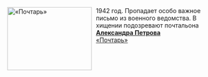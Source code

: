 <!--2025-03-26 08:00:17-->
<div class="yb">
  <div class="rss smaller1 kino_kino"><a href="https://www.kino-teatr.ru/video/47717/" title="«Почтарь»"><img src="https://www.kino-teatr.ru/video/7/1/47717/poster.jpg" width="196" height="147" align="left" hspace="5" style="margin: 0px 10px 0px 5px" alt="«Почтарь»"/></a>1942 год. Пропадает особо важное письмо из военного ведомства. В хищении подозревают почтальона <a href=https://www.kino-teatr.ru/kino/acter/m/ros/285169/bio/ target=_blank><strong>Александра Петрова</strong></a> <br><a class="light" href="https://www.kino-teatr.ru/video/47717/">«Почтарь»</a></div>
</div>

